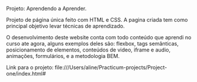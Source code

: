 Projeto: Aprendendo a Aprender.

Projeto de página única feito com HTML e CSS. 
A pagina criada tem como principal objetivo levar técnicas de aprendizado.


O desenvolvimento deste website conta com todo conteúdo que aprendi no curso ate agora, alguns exemplos deles são: flexbox, tags semânticas,  posicionamento de elementos,  conteúdos de video, iframe e audio, animações, formulários, e a metodologia BEM.



Link para o projeto:
file:///Users/aline/Practicum-projects/Project-one/index.html#
